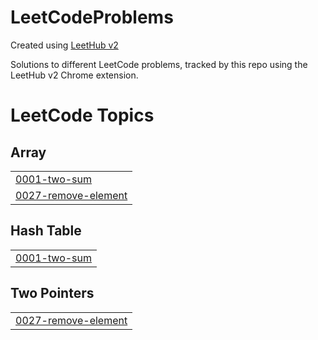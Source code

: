 # LeetCodeProblems
Created using [LeetHub v2](https://github.com/arunbhardwaj/LeetHub-2.0)

Solutions to different LeetCode problems, tracked by this repo using the LeetHub v2 Chrome extension.

<!---LeetCode Topics Start-->
# LeetCode Topics
## Array
|  |
| ------- |
| [0001-two-sum](https://github.com/danielmekuriaw/LeetCodeProblems/tree/master/0001-two-sum) |
| [0027-remove-element](https://github.com/danielmekuriaw/LeetCodeProblems/tree/master/0027-remove-element) |
## Hash Table
|  |
| ------- |
| [0001-two-sum](https://github.com/danielmekuriaw/LeetCodeProblems/tree/master/0001-two-sum) |
## Two Pointers
|  |
| ------- |
| [0027-remove-element](https://github.com/danielmekuriaw/LeetCodeProblems/tree/master/0027-remove-element) |
<!---LeetCode Topics End-->